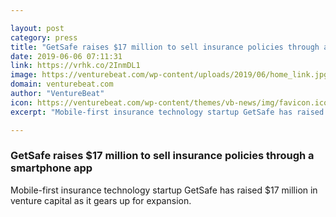 ```yaml
---

layout: post
category: press
title: "GetSafe raises $17 million to sell insurance policies through a smartphone app"
date: 2019-06-06 07:11:31
link: https://vrhk.co/2InmDL1
image: https://venturebeat.com/wp-content/uploads/2019/06/home_link.jpg?w=1200&strip=all
domain: venturebeat.com
author: "VentureBeat"
icon: https://venturebeat.com/wp-content/themes/vb-news/img/favicon.ico
excerpt: "Mobile-first insurance technology startup GetSafe has raised $17 million in venture capital as it gears up for expansion."

---
```


### GetSafe raises $17 million to sell insurance policies through a smartphone app

Mobile-first insurance technology startup GetSafe has raised $17 million in venture capital as it gears up for expansion.